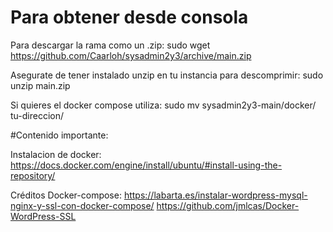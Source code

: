 # Para obtener desde consola

Para descargar la rama como un .zip:
  sudo wget https://github.com/Caarloh/sysadmin2y3/archive/main.zip

Asegurate de tener instalado unzip en tu instancia
para descomprimir:
  sudo unzip main.zip

Si quieres el docker compose utiliza:
  sudo mv sysadmin2y3-main/docker/ tu-direccion/





#Contenido importante:

Instalacion de docker: 
https://docs.docker.com/engine/install/ubuntu/#install-using-the-repository/

Créditos Docker-compose:
https://labarta.es/instalar-wordpress-mysql-nginx-y-ssl-con-docker-compose/
https://github.com/jmlcas/Docker-WordPress-SSL
